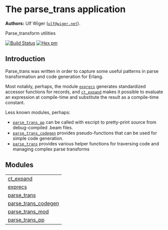 

# The parse_trans application #

__Authors:__ Ulf Wiger ([`ulf@wiger.net`](mailto:ulf@wiger.net)).

Parse_transform utilities

[![Build Status](https://github.com/uwiger/parse_trans/actions/workflows/ci.yml/badge.svg?branch=master)](https://github.com/uwiger/parse_trans/actions/workflows/ci.yml)
[![Hex pm](http://img.shields.io/hexpm/v/parse_trans.svg?style=flat)](https://hex.pm/packages/parse_trans)


## Introduction ##

Parse_trans was written in order to capture some useful patterns in parse transformation
and code generation for Erlang.

Most notably, perhaps, the module [`exprecs`](exprecs.md) generates standardized accessor
functions for records, and [`ct_expand`](ct_expand.md) makes it possible to evaluate an
expression at compile-time and substitute the result as a compile-time constant.

Less known modules, perhaps:
* [`parse_trans_pp`](parse_trans_pp.md) can be called with escript to pretty-print source from
  debug-compiled .beam files.
* [`parse_trans_codegen`](parse_trans_codegen.md) provides pseudo-functions that can be used for
  simple code generation.
* [`parse_trans`](parse_trans.md) provides various helper functions for traversing code and
  managing complex parse transforms


## Modules ##


<table width="100%" border="0" summary="list of modules">
<tr><td><a href="ct_expand.md" class="module">ct_expand</a></td></tr>
<tr><td><a href="exprecs.md" class="module">exprecs</a></td></tr>
<tr><td><a href="parse_trans.md" class="module">parse_trans</a></td></tr>
<tr><td><a href="parse_trans_codegen.md" class="module">parse_trans_codegen</a></td></tr>
<tr><td><a href="parse_trans_mod.md" class="module">parse_trans_mod</a></td></tr>
<tr><td><a href="parse_trans_pp.md" class="module">parse_trans_pp</a></td></tr></table>

